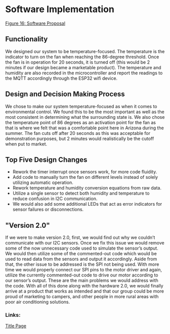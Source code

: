 <!--
Ask team for summaries for this page
-->

# Software Implementation

[Figure 16: Software Proposal](NewSoftwareProposal.pdf)

<object data="NewSoftwareProposal.pdf" width="900" height="900" type='application/pdf'></object>

## Functionality

We designed our system to be temperature-focused. The temperature is the indicator to turn on the fan when reaching the 86-degree threshold. Once the fan is in operation for 20 seconds, it is turned off (this would be 2 minutes if our design became a marketable product). The temperature and humidity are also recorded in the microcontroller and report the readings to the MQTT accordingly through the ESP32 wifi device.

## Design and Decision Making Process

We chose to make our system temperature-focused as when it comes to environmental control. We found this to be the most important as well as the most consistent in determining what the surrounding state is. We also chose the temperature point of 86 degrees as an activation point for the fan as that is where we felt that was a comfortable point here in Arizona during the summer. The fan cuts off after 20 seconds as this was acceptable for demonstration purposes, but 2 minutes would realistically be the cutoff when put to market.  

## Top Five Design Changes

* Rework the timer interrupt once sensors work, for more code fluidity.  
* Add code to manually turn the fan on different levels instead of solely utilizing automatic operation. 
* Rework temperature and humidity conversion equations from raw data.
* Utilize a single sensor to detect both humidity and temperature to reduce confusion in I2C communication. 
* We would also add some additional LEDs that act as error indicators for sensor failures or disconnections. 

## "Version 2.0"

If we were to make version 2.0, first, we would find out why we couldn’t communicate with our I2C sensors. Once we fix this issue we would remove some of the now unnecessary code used to simulate the sensor’s output. We would then utilize some of the commented-out code which would be used to read data from the sensors and output it accordingly. Aside from that, the other issue to be addressed is the SPI not being used. With more time we would properly connect our SPI pins to the motor driver and again, utilize the currently commented-out code to drive our motor according to our sensor’s output. These are the main problems we would address with the code. With all of this done along with the hardware 2.0, we would finally arrive at a product that works as intended and that our group could be more proud of marketing to campers, and other people in more rural areas with poor air conditioning solutions.



<!-- The main loop of our software starts by initializing the system and enabling interrupts. It then checks the humidity and displays it before returning to the start of the loop. Additionally, in that sequence, it checks the temperature and displays it. However, if it reads a temperature below 80 degrees Fahrenheit it will return a 0, it will then return to the start. Conversely, if the reading equals 80 degrees or more, it will return a 1, sending a digital signal to the motor driver, activating the fan for 2 minutes. After running for two minutes, it returns to the loop, allowing the fan to be activated frequently if the device is in a very hot area. 

The humidity sensor has the simplest loop; it initializes, reads the humidity, displays it, and then returns to the beginning loop. Similarly, the temperature sensor initializes the system, reads the temperature, and displays it. However, if the temperature reads as high, it sends a one to the main loop, and if it reads as low, it sends a zero before returning to the beginning. As for the motor driver, it has two actions: the first involves the main loop, where if it receives a digital signal, it activates the fan for 2 minutes before returning to the loop. The other action is for the manual switch of the fan; if the switch is on, it runs the fan, and if the switch is off, it ends the loop. If the switch remains on, it continues to run until it is flipped off. -->





<!-- <img src="https://github.com/ASU-EGR314-Team-302/ASU-EGR314-Team-302.gitgub.io/blob/main/docs/assets/images/SoftwareDiagram/MainLoop.drawio.png?raw=true" width="732" height="1358">

_Figure 1: Main Loop System_

<br>

<img src="https://github.com/ASU-EGR314-Team-302/ASU-EGR314-Team-302.gitgub.io/blob/main/docs/assets/images/SoftwareDiagram/Humidity.drawio.png?raw=true" width="732" height="1040.38137">

_Figure 2: Humidity Sensor System_

<br>

<img src="https://github.com/ASU-EGR314-Team-302/ASU-EGR314-Team-302.gitgub.io/blob/main/docs/assets/images/SoftwareDiagram/TempSensor.drawio.png?raw=true" width="732" height="1332.50299">

_Figure 3: Temperature Sensor System_

<br>

<img src="https://github.com/ASU-EGR314-Team-302/ASU-EGR314-Team-302.gitgub.io/blob/main/docs/assets/images/SoftwareDiagram/Motor_Fan.drawio.png?raw=true" width="732" height="978.848249">

_Figure 4: Motor/Fan System_ -->




### Links:

[Title Page](index.md)
